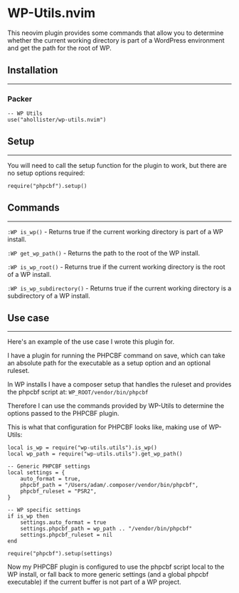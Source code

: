 # WP-Utils.nvim

This neovim plugin provides some commands that allow you to determine whether the current working directory is part of a WordPress environment and get the path for the root of WP.

## Installation
---

### Packer

```
-- WP Utils
use("ahollister/wp-utils.nvim")
```

## Setup
---

You will need to call the setup function for the plugin to work, but there are no setup options required:

```
require("phpcbf").setup()
```

## Commands
---

`:WP is_wp()` - Returns true if the current working directory is part of a WP install.

`:WP get_wp_path()` - Returns the path to the root of the WP install.

`:WP is_wp_root()` - Returns true if the current working directory is the root of a WP install.

`:WP is_wp_subdirectory()` - Returns true if the current working directory is a subdirectory of a WP install.

## Use case
---

Here's an example of the use case I wrote this plugin for.

I have a plugin for running the PHPCBF command on save, which can take an absolute path for the executable as a setup option and an optional ruleset.

In WP installs I have a composer setup that handles the ruleset and provides the phpcbf script at: `WP_ROOT/vendor/bin/phpcbf`

Therefore I can use the commands provided by WP-Utils to determine the options passed to the PHPCBF plugin.

This is what that configuration for PHPCBF looks like, making use of WP-Utils:

```
local is_wp = require("wp-utils.utils").is_wp()
local wp_path = require("wp-utils.utils").get_wp_path()

-- Generic PHPCBF settings
local settings = {
	auto_format = true,
	phpcbf_path = "/Users/adam/.composer/vendor/bin/phpcbf",
	phpcbf_ruleset = "PSR2",
}

-- WP specific settings
if is_wp then
	settings.auto_format = true
	settings.phpcbf_path = wp_path .. "/vendor/bin/phpcbf"
	settings.phpcbf_ruleset = nil
end

require("phpcbf").setup(settings)
```

Now my PHPCBF plugin is configured to use the phpcbf script local to the WP install, or fall back to more generic settings (and a global phpcbf executable) if the current buffer is not part of a WP project.
